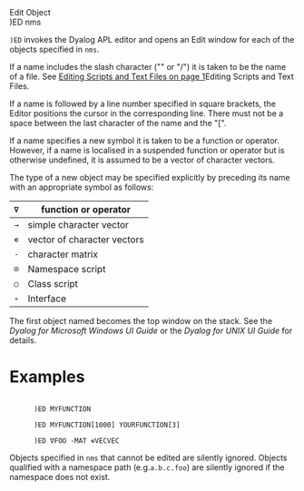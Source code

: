 <div class="heading">
  <div class="name">Edit Object</div>
  <div class="command">)ED nms</div>
</div>

`)ED` invokes the Dyalog APL editor and opens an Edit window for each of the objects specified in `nms`.

If a name includes the slash character  ("\" or "/") it is taken to be the name of a file. See [Editing Scripts and Text Files on page 1](//userguide/the-apl-environment/editing-scripts-and-text-files.md#Editing_Text)Editing Scripts and Text Files.

If a name is followed by a line number specified in square brackets, the Editor positions the cursor in the corresponding line. There must not be a space between the last character of the name and the "[".

If a name specifies a new symbol it is taken to be a function or operator.  However, if a name is localised in a suspended function or operator but is otherwise undefined, it is assumed to be a vector of character vectors.

The type of a new object may be specified explicitly by preceding its name with an appropriate symbol as follows:

| `∇` | function or operator |
| --- | --- |
| `→` | simple character vector |
| `∊` | vector of character vectors |
| `-` | character matrix |
| `⍟` | Namespace script |
| `○` | Class script |
| `∘` | Interface |

The first object named becomes the top window on the stack.  See the *Dyalog for Microsoft Windows UI Guide* or the *Dyalog for UNIX UI Guide* for details.

# Examples
```apl

      )ED MYFUNCTION

      )ED MYFUNCTION[1000] YOURFUNCTION[3]

      )ED ∇FOO -MAT ∊VECVEC

```

Objects specified in `nms` that cannot be edited are silently ignored. Objects qualified with a namespace path  (e.g.`a.b.c.foo`) are silently ignored if the namespace does not exist.
